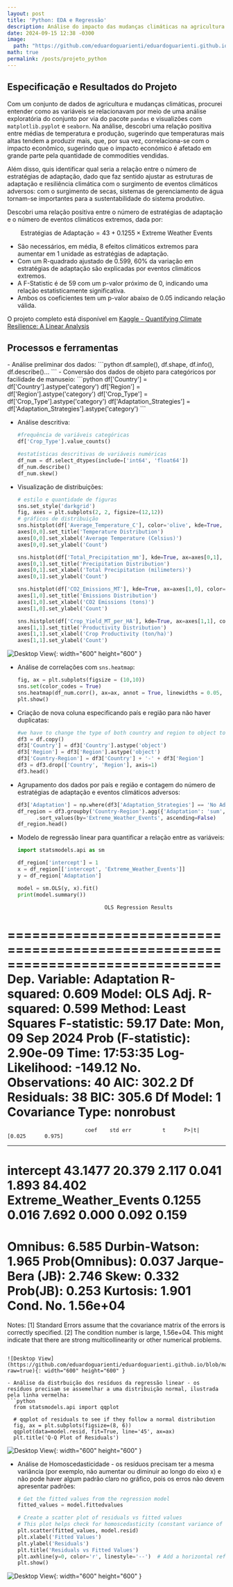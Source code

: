 ```yaml
---
layout: post
title: 'Python: EDA e Regressão'
description: Análise do impacto das mudanças climáticas na agricultura por meio de um modelo de Regressão Linear.
date: 2024-09-15 12:38 -0300
image:
  path: "https://github.com/eduardoguarienti/eduardoguarienti.github.io/blob/main/assets/img2_proj.png?raw=true"
math: true
permalink: /posts/projeto_python
---
```


<h2> Especificação e Resultados do Projeto </h2>

Com um conjunto de dados de agricultura e mudanças climáticas, procurei entender como as variáveis se relacionavam por meio de uma análise exploratória do conjunto por via do pacote `pandas` e visualizões com `matplotlib.pyplot` e `seaborn`. Na análise, descobri uma relação positiva entre médias de temperatura e produção, sugerindo que temperaturas mais altas tendem a produzir mais, que, por sua vez, correlaciona-se com o impacto econômico, sugerindo que o impacto económico é afetado em grande parte pela quantidade de commodities vendidas.

Além disso, quis identificar qual seria a relação entre o número de estratégias de adaptação, dado que faz sentido ajustar as estruturas de adaptação e resiliência climática com o surgimento de eventos climáticos adversos: com o surgimento de secas, sistemas de gerenciamento de água tornam-se importantes para a sustentabilidade do sistema produtivo.

Descobri uma relação positiva entre o número de estratégias de adaptação e o número de eventos climáticos extremos, dada por:

$$
\text{Estratégias de Adaptação} = 43 + 0.1255 \times \text{Extreme Weather Events}
$$

- São necessários, em média, 8 efeitos climáticos extremos para aumentar em 1 unidade as estratégias de adaptação.
- Com um R-quadrado ajustado de 0.599, 60% da variação em estratégias de adaptação são explicadas por eventos climáticos extremos.
- A F-Statistic é de 59 com um p-valor próximo de 0, indicando uma relação estatisticamente significativa.
- Ambos os coeficientes tem um p-valor abaixo de 0.05 indicando relação válida.

O projeto completo está disponível em [Kaggle - Quantifying Climate Resilience: A Linear Analysis](https://www.kaggle.com/code/eduardoguarienti/quantifying-climate-resilience-a-linear-analysis)

<h2> Processos e ferramentas </h2>
- Análise preliminar dos dados:
  ```python 
  df.sample(), df.shape, df.info(), df.describe()...
  ```
- Conversão dos dados de objeto para categóricos por facilidade de manuseio:
  ```python
  df['Country'] = df['Country'].astype('category')
  df['Region'] = df['Region'].astype('category')
  df['Crop_Type'] = df['Crop_Type'].astype('category')
  df['Adaptation_Strategies'] = df['Adaptation_Strategies'].astype('category')
  ```
  
- Análise descritiva: 
  ```python
  #frequência de variáveis categóricas
  df['Crop_Type'].value_counts()

  #estatísticas descritivas de variáveis numéricas
  df_num = df.select_dtypes(include=['int64', 'float64'])
  df_num.describe()
  df_num.skew()
  ```
- Visualização de distribuições:
  ```python
  # estilo e quantidade de figuras
  sns.set_style('darkgrid')
  fig, axes = plt.subplots(2, 2, figsize=(12,12))
  # gráficos de distribuição
  sns.histplot(df['Average_Temperature_C'], color='olive', kde=True, ax=axes[0,0])
  axes[0,0].set_title('Temperature Distribution')
  axes[0,0].set_xlabel('Average Temperature (Celsius)')
  axes[0,0].set_ylabel('Count')

  sns.histplot(df['Total_Precipitation_mm'], kde=True, ax=axes[0,1], color='steelblue')
  axes[0,1].set_title('Precipitation Distribution')
  axes[0,1].set_xlabel('Total Precipitation (milimeters)')
  axes[0,1].set_ylabel('Count')

  sns.histplot(df['CO2_Emissions_MT'], kde=True, ax=axes[1,0], color='dimgray')
  axes[1,0].set_title('Emissions Distribution')
  axes[1,0].set_xlabel('CO2 Emissions (tons)')
  axes[1,0].set_ylabel('Count')

  sns.histplot(df['Crop_Yield_MT_per_HA'], kde=True, ax=axes[1,1], color='orange')
  axes[1,1].set_title('Productivity Distribution')
  axes[1,1].set_xlabel('Crop Productivity (ton/ha)')
  axes[1,1].set_ylabel('Count')
  ```
![Desktop View](https://github.com/eduardoguarienti/eduardoguarienti.github.io/blob/main/assets/img1_proj.png?raw=true){: width="600" height="600" }



- Análise de correlações com `sns.heatmap`:
  ```python
  fig, ax = plt.subplots(figsize = (10,10))
  sns.set(color_codes = True)
  sns.heatmap(df_num.corr(), ax=ax, annot = True, linewidths = 0.05, fmt ='0.2f')
  plt.show()
  ```
- Criação de nova coluna especificando país e região para não haver duplicatas:
  ```python
  #we have to change the type of both country and region to object to group them
  df3 = df.copy()
  df3['Country'] = df3['Country'].astype('object')
  df3['Region'] = df3['Region'].astype('object')
  df3['Country-Region'] = df3['Country'] + '-' + df3['Region']
  df3 = df3.drop(['Country', 'Region'], axis=1)
  df3.head()
  ```
- Agrupamento dos dados por país e região e contagem do número de estratégias de adaptação e eventos climáticos adversos:
  ```python
  df3['Adaptation'] = np.where(df3['Adaptation_Strategies'] == 'No Adaptation', 0, 1)
  df_region = df3.groupby('Country-Region').agg({'Adaptation': 'sum', 'Extreme_Weather_Events': 'sum'}) \
        .sort_values(by='Extreme_Weather_Events', ascending=False)
  df_region.head()
  ```
- Modelo de regressão linear para quantificar a relação entre as variáveis:
  ```python
  import statsmodels.api as sm

  df_region['intercept'] = 1
  x = df_region[['intercept', 'Extreme_Weather_Events']]
  y = df_region['Adaptation']

  model = sm.OLS(y, x).fit()
  print(model.summary())
  ```
  ```
                              OLS Regression Results                            
==============================================================================
Dep. Variable:             Adaptation   R-squared:                       0.609
Model:                            OLS   Adj. R-squared:                  0.599
Method:                 Least Squares   F-statistic:                     59.17
Date:                Mon, 09 Sep 2024   Prob (F-statistic):           2.90e-09
Time:                        17:53:35   Log-Likelihood:                -149.12
No. Observations:                  40   AIC:                             302.2
Df Residuals:                      38   BIC:                             305.6
Df Model:                           1                                         
Covariance Type:            nonrobust                                         
==========================================================================================
                             coef    std err          t      P>|t|      [0.025      0.975]
------------------------------------------------------------------------------------------
intercept                 43.1477     20.379      2.117      0.041       1.893      84.402
Extreme_Weather_Events     0.1255      0.016      7.692      0.000       0.092       0.159
==============================================================================
Omnibus:                        6.585   Durbin-Watson:                   1.965
Prob(Omnibus):                  0.037   Jarque-Bera (JB):                2.746
Skew:                           0.332   Prob(JB):                        0.253
Kurtosis:                       1.901   Cond. No.                     1.56e+04
==============================================================================
Notes:
[1] Standard Errors assume that the covariance matrix of the errors is correctly specified.
[2] The condition number is large, 1.56e+04. This might indicate that there are
strong multicollinearity or other numerical problems.
```

![Desktop View](https://github.com/eduardoguarienti/eduardoguarienti.github.io/blob/main/assets/img2_proj.png?raw=true){: width="600" height="600" }

- Análise da distrbuição dos resíduos da regressão linear - os resíduos precisam se assemelhar a uma distribuição normal, ilustrada pela linha vermelha:
```python
  from statsmodels.api import qqplot

  # qqplot of residuals to see if they follow a normal distribution
  fig, ax = plt.subplots(figsize=(8, 6))
  qqplot(data=model.resid, fit=True, line='45', ax=ax)
  plt.title('Q-Q Plot of Residuals')
  ```
![Desktop View](https://www.kaggleusercontent.com/kf/195966573/eyJhbGciOiJkaXIiLCJlbmMiOiJBMTI4Q0JDLUhTMjU2In0..PbTr1Q_WqN2AKQRNx0tamQ.gK5BL7D66a5RKcNGN3xZsd_lulIYsWJGs9yIwnlIIc5rlNpsNSrcfa_hz2E9EW_SbaYReQUKpD66iD0Nph6NOgQJCw4XRVoOtocD3PdARZlTJUDa1kiMN4t3tDabzd2jEfl6Yx0EkKYYJ5ONJz8EhxgjQtydQwid0SeDaP8Nz5rEK6gmg2kRReYI2ukuyNFFZP89oYzbarTnkCFvw_lF1X5qB8pt_WfESpQF7VbWba2xS5QS48G3xeD4Of5BKsMSZxAzB1hzfjMKjkUfZNwVsCjF4XGEGNC1vMgnNeVE-KfmDgslrWRYTv1dlrTpU_saB035XBuk3LGEq_tb037S--fOfhiZczi9DjM6cJ-FDkdVkC-b4rqb4jaHENlEcTIzOSIA2ZssrNRT6N7d1JssWimptRyELmHDJ1noTNXHtno2NqgCqzom7wC5hlivVy_BEQLJ9S0gPipc8bC2_UEt5LOTyascfoRVyT1FaHJRD6ydvWXKgtGBA0NYQ0AL90sWXdKXrwhIBiNCyrHva5JOh48bSE5Z0Dyxsb5E9gM9PBr0oDAtCoyvKyFVxRz_cW5tbERd4edz6pT3PnlSJ3rL11foXrw11fnPH4taoXa4oSl0NkJ8muS3ju946aWmiKKhEB5buTs5UyY1W4mJhnc2fzIQn7CY34iOW9_hPGyxCnTuhU7vKA7ZIfkL1qDQtCxY.66540WmO5Pchq5LKp314ZA/__results___files/__results___39_1.png){: width="600" height="600" }
- Análise de Homoscedasticidade - os resíduos precisam ter a mesma variância (por exemplo, não aumentar ou diminuir ao longo do eixo x) e não pode haver algum padrão claro no gráfico, pois os erros não devem apresentar padrões:
  ```python
  # Get the fitted values from the regression model
  fitted_values = model.fittedvalues

  # Create a scatter plot of residuals vs fitted values
  # This plot helps check for homoscedasticity (constant variance of residuals)
  plt.scatter(fitted_values, model.resid)
  plt.xlabel('Fitted Values')
  plt.ylabel('Residuals')
  plt.title('Residuals vs Fitted Values')
  plt.axhline(y=0, color='r', linestyle='--')  # Add a horizontal reference line at y=0
  plt.show()
  ```
![Desktop View](https://www.kaggleusercontent.com/kf/195966573/eyJhbGciOiJkaXIiLCJlbmMiOiJBMTI4Q0JDLUhTMjU2In0..PbTr1Q_WqN2AKQRNx0tamQ.gK5BL7D66a5RKcNGN3xZsd_lulIYsWJGs9yIwnlIIc5rlNpsNSrcfa_hz2E9EW_SbaYReQUKpD66iD0Nph6NOgQJCw4XRVoOtocD3PdARZlTJUDa1kiMN4t3tDabzd2jEfl6Yx0EkKYYJ5ONJz8EhxgjQtydQwid0SeDaP8Nz5rEK6gmg2kRReYI2ukuyNFFZP89oYzbarTnkCFvw_lF1X5qB8pt_WfESpQF7VbWba2xS5QS48G3xeD4Of5BKsMSZxAzB1hzfjMKjkUfZNwVsCjF4XGEGNC1vMgnNeVE-KfmDgslrWRYTv1dlrTpU_saB035XBuk3LGEq_tb037S--fOfhiZczi9DjM6cJ-FDkdVkC-b4rqb4jaHENlEcTIzOSIA2ZssrNRT6N7d1JssWimptRyELmHDJ1noTNXHtno2NqgCqzom7wC5hlivVy_BEQLJ9S0gPipc8bC2_UEt5LOTyascfoRVyT1FaHJRD6ydvWXKgtGBA0NYQ0AL90sWXdKXrwhIBiNCyrHva5JOh48bSE5Z0Dyxsb5E9gM9PBr0oDAtCoyvKyFVxRz_cW5tbERd4edz6pT3PnlSJ3rL11foXrw11fnPH4taoXa4oSl0NkJ8muS3ju946aWmiKKhEB5buTs5UyY1W4mJhnc2fzIQn7CY34iOW9_hPGyxCnTuhU7vKA7ZIfkL1qDQtCxY.66540WmO5Pchq5LKp314ZA/__results___files/__results___40_0.png){: width="600" height="600" }
